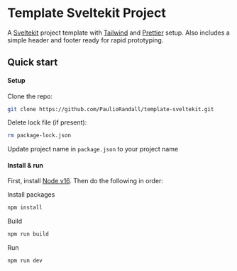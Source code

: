 # Template Sveltekit Project

A [Sveltekit](https://kit.svelte.dev/) project template with [Tailwind](https://tailwindcss.com/) and [Prettier](https://prettier.io/) setup. Also includes a simple header and footer ready for rapid prototyping.

## Quick start

#### Setup

Clone the repo:

```bash
git clone https://github.com/PaulioRandall/template-sveltekit.git
```

Delete lock file (if present):

```bash
rm package-lock.json
```

Update project name in `package.json` to your project name

#### Install & run

First, install [Node v16](https://nodejs.org/en/download/). Then do the following in order:

Install packages

```bash
npm install
```

Build

```bash
npm run build
```

Run

```bash
npm run dev
```
